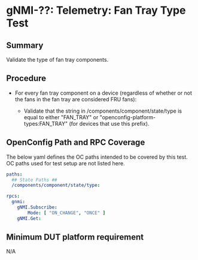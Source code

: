 # gNMI-??: Telemetry: Fan Tray Type Test

## Summary

Validate the type of fan tray components.

## Procedure

*   For every fan tray component on a device (regardless of whether or not the fans in the fan tray are considered FRU fans):

    *   Validate that the string in /components/component/state/type is equal to either "FAN_TRAY" or "openconfig-platform-types:FAN_TRAY" (for devices that use this prefix).

## OpenConfig Path and RPC Coverage

The below yaml defines the OC paths intended to be covered by this test.  OC paths used for test setup are not listed here.

```yaml
paths:
  ## State Paths ##
  /components/component/state/type:

rpcs:
  gnmi:
    gNMI.Subscribe:
        Mode: [ "ON_CHANGE", "ONCE" ]
    gNMI.Get:
```


## Minimum DUT platform requirement

N/A
